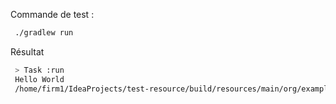 Commande de test : 

```bash
 ./gradlew run
```

Résultat

```bash
 > Task :run
 Hello World
 /home/firm1/IdeaProjects/test-resource/build/resources/main/org/example/test.properties
```